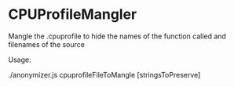 CPUProfileMangler
=================

Mangle the .cpuprofile to hide the names of the function called and filenames of the source

Usage:

./anonymizer.js cpuprofileFileToMangle [stringsToPreserve]
